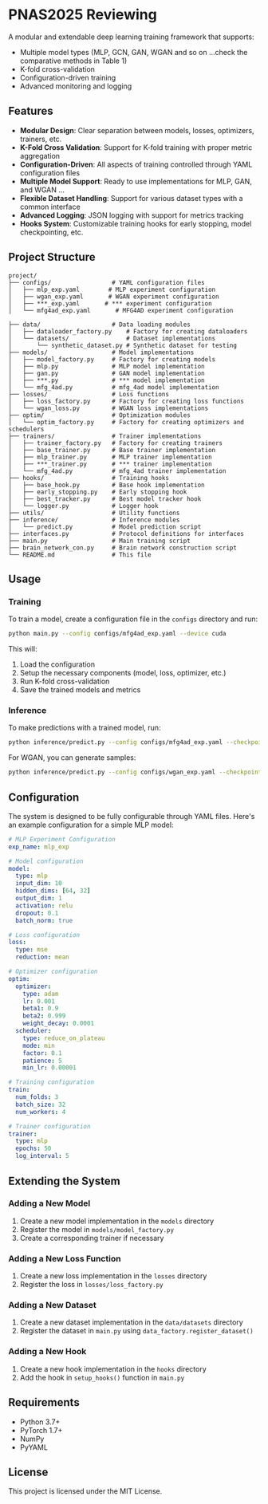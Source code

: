 # PNAS2025 Reviewing

A modular and extendable deep learning training framework that supports:
- Multiple model types (MLP, GCN, GAN, WGAN and so on ...check the comparative methods in Table 1)
- K-fold cross-validation
- Configuration-driven training
- Advanced monitoring and logging

## Features

- **Modular Design**: Clear separation between models, losses, optimizers, trainers, etc.
- **K-Fold Cross Validation**: Support for K-fold training with proper metric aggregation
- **Configuration-Driven**: All aspects of training controlled through YAML configuration files
- **Multiple Model Support**: Ready to use implementations for MLP, GAN, and WGAN ...
- **Flexible Dataset Handling**: Support for various dataset types with a common interface
- **Advanced Logging**: JSON logging with support for metrics tracking
- **Hooks System**: Customizable training hooks for early stopping, model checkpointing, etc.

## Project Structure

```
project/
├── configs/                 # YAML configuration files
│   ├── mlp_exp.yaml        # MLP experiment configuration
│   ├── wgan_exp.yaml       # WGAN experiment configuration
│   ├── ***_exp.yaml       # *** experiment configuration     
│   └── mfg4ad_exp.yaml       # MFG4AD experiment configuration

├── data/                    # Data loading modules
│   ├── dataloader_factory.py    # Factory for creating dataloaders
│   └── datasets/                # Dataset implementations
│       └── synthetic_dataset.py # Synthetic dataset for testing
├── models/                  # Model implementations
│   ├── model_factory.py     # Factory for creating models
│   ├── mlp.py               # MLP model implementation
│   ├── gan.py               # GAN model implementation
│   ├── ***.py               # *** model implementation
│   └── mfg_4ad.py           # mfg_4ad model implementation
├── losses/                  # Loss functions
│   ├── loss_factory.py      # Factory for creating loss functions
│   └── wgan_loss.py         # WGAN loss implementations
├── optim/                   # Optimization modules
│   └── optim_factory.py     # Factory for creating optimizers and schedulers
├── trainers/                # Trainer implementations
│   ├── trainer_factory.py   # Factory for creating trainers
│   ├── base_trainer.py      # Base trainer implementation
│   ├── mlp_trainer.py       # MLP trainer implementation
│   ├── ***_trainer.py       # *** trainer implementation
│   └── mfg_4ad.py           # mfg_4ad trainer implementation
├── hooks/                   # Training hooks
│   ├── base_hook.py         # Base hook implementation
│   ├── early_stopping.py    # Early stopping hook
│   ├── best_tracker.py      # Best model tracker hook
│   └── logger.py            # Logger hook
├── utils/                   # Utility functions
├── inference/               # Inference modules
│   └── predict.py           # Model prediction script
├── interfaces.py            # Protocol definitions for interfaces
├── main.py                  # Main training script
├── brain_network_con.py     # Brain network construction script
└── README.md                # This file
```

## Usage

### Training

To train a model, create a configuration file in the `configs` directory and run:

```bash
python main.py --config configs/mfg4ad_exp.yaml --device cuda
```

This will:
1. Load the configuration
2. Setup the necessary components (model, loss, optimizer, etc.)
3. Run K-fold cross-validation
4. Save the trained models and metrics

### Inference

To make predictions with a trained model, run:

```bash
python inference/predict.py --config configs/mfg4ad_exp.yaml --checkpoint checkpoints/mfg4ad_exp/fold_0/best.pt --device cuda
```

For WGAN, you can generate samples:

```bash
python inference/predict.py --config configs/wgan_exp.yaml --checkpoint checkpoints/wgan_exp/fold_0/best.pt --num_samples 100 --device cuda
```

## Configuration

The system is designed to be fully configurable through YAML files. Here's an example configuration for a simple MLP model:

```yaml
# MLP Experiment Configuration
exp_name: mlp_exp

# Model configuration
model:
  type: mlp
  input_dim: 10
  hidden_dims: [64, 32]
  output_dim: 1
  activation: relu
  dropout: 0.1
  batch_norm: true

# Loss configuration
loss:
  type: mse
  reduction: mean

# Optimizer configuration
optim:
  optimizer:
    type: adam
    lr: 0.001
    beta1: 0.9
    beta2: 0.999
    weight_decay: 0.0001
  scheduler:
    type: reduce_on_plateau
    mode: min
    factor: 0.1
    patience: 5
    min_lr: 0.00001

# Training configuration
train:
  num_folds: 3
  batch_size: 32
  num_workers: 4

# Trainer configuration
trainer:
  type: mlp
  epochs: 50
  log_interval: 5
```

## Extending the System

### Adding a New Model

1. Create a new model implementation in the `models` directory
2. Register the model in `models/model_factory.py`
3. Create a corresponding trainer if necessary

### Adding a New Loss Function

1. Create a new loss implementation in the `losses` directory
2. Register the loss in `losses/loss_factory.py`

### Adding a New Dataset

1. Create a new dataset implementation in the `data/datasets` directory
2. Register the dataset in `main.py` using `data_factory.register_dataset()`

### Adding a New Hook

1. Create a new hook implementation in the `hooks` directory
2. Add the hook in `setup_hooks()` function in `main.py`

## Requirements

- Python 3.7+
- PyTorch 1.7+
- NumPy
- PyYAML

## License

This project is licensed under the MIT License. 

